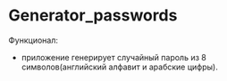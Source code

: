 # Generator_passwords


Функционал: 
- приложение генерирует случайный пароль из 8 символов(английский алфавит и арабские цифры).
